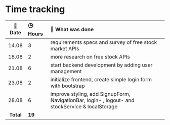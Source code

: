 # Time tracking

| :calendar: Date  | :clock3: Hours | :memo: What was done |
| :-----: | :--- | :----- |
| 14.08 | 3    | requirements specs and survey of free stock market APIs |
| 18.08 | 2    | more research on free stock APIs |
| 21.08 | 6    | start backend development by adding user management |
| 23.08 | 2    | initialize frontend, create simple login form with bootstrap |
| 28.08 | 6    | improve styling, add SignupForm, NavigationBar, login- , logout- and stockService & localStorage|
| **Total** | **19** | |

